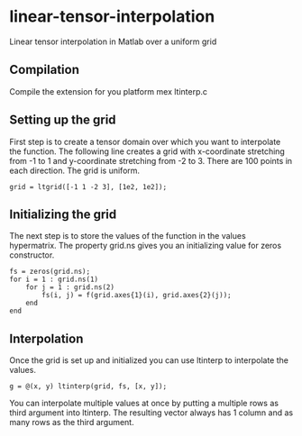 linear-tensor-interpolation
===========================

Linear tensor interpolation in Matlab over a uniform grid


Compilation
------------------
Compile the extension for you platform
    mex ltinterp.c


Setting up the grid
------------------
First step is to create a tensor domain over which you want to interpolate the function. The following line creates a grid with 
x-coordinate stretching from -1 to 1 and y-coordinate stretching from -2 to 3. There are 100 points in each direction. The grid is uniform.
    
    grid = ltgrid([-1 1 -2 3], [1e2, 1e2]);



Initializing the grid
------------------
The next step is to store the values of the function in the values hypermatrix. The property grid.ns gives you an initializing value for 
zeros constructor.

    fs = zeros(grid.ns);
    for i = 1 : grid.ns(1)
        for j = 1 : grid.ns(2)
            fs(i, j) = f(grid.axes{1}(i), grid.axes{2}(j));
        end
    end


Interpolation
------------------
Once the grid is set up and initialized you can use ltinterp to interpolate the values. 

    g = @(x, y) ltinterp(grid, fs, [x, y]);

You can interpolate multiple values at once by putting a multiple rows as third argument into ltinterp. The resulting vector always has 
1 column and as many rows as the third argument.